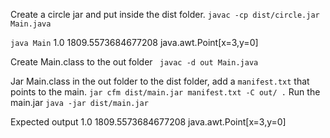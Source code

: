 

Create a circle jar and put inside the dist folder.
`javac -cp dist/circle.jar  Main.java`


`java Main`
1.0
1809.5573684677208
java.awt.Point[x=3,y=0]

Create Main.class to the out folder
` javac -d out Main.java`

Jar Main.class in the out folder to the dist folder, add a `manifest.txt` that points to the main. 
`jar cfm dist/main.jar manifest.txt -C out/ .`
Run the main.jar 
`java -jar dist/main.jar`

Expected output
1.0
1809.5573684677208
java.awt.Point[x=3,y=0]